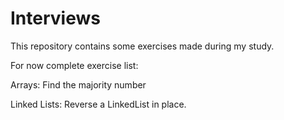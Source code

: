 # Interviews

This repository contains some exercises made during my study.

For now complete exercise list:

Arrays:
Find the majority number

Linked Lists:
Reverse a LinkedList in place.
